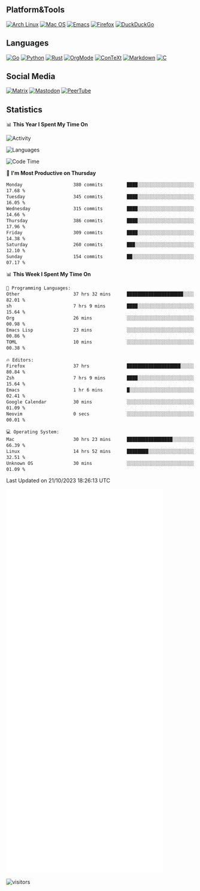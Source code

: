 ## Platform&Tools

[![Arch Linux](https://img.shields.io/badge/ArchLinux-1793D1?logo=arch-linux&logoColor=fff&style=flat-square)](https://archlinux.org/)
[![Mac OS](https://img.shields.io/badge/MacOS-000000?style=flat-square&logo=macos&logoColor=F0F0F0)](https://www.apple.com/macos/)
[![Emacs](https://img.shields.io/badge/Emacs-%237F5AB6.svg?&style=flat-square&logo=gnu-emacs&logoColor=white)](https://www.gnu.org/software/emacs/)
[![Firefox](https://img.shields.io/badge/Firefox-FF7139?style=flat-square&logo=Firefox-Browser&logoColor=white)](https://firefox.com/)
[![DuckDuckGo](https://img.shields.io/badge/DuckDuckGo-DE5833?style=flat-square&logo=DuckDuckGo&logoColor=white)](https://duckduckgo.com/)

## Languages

[![Go](https://img.shields.io/badge/Golang-%2300ADD8.svg?style=flat-square&logo=go&logoColor=white)](https://golang.org/)
[![Python](https://img.shields.io/badge/Python-3670A0?style=flat-square&logo=python&logoColor=ffdd54)](https://www.python.org/)
[![Rust](https://img.shields.io/badge/Rust-%23000000.svg?style=flat-square&logo=rust&logoColor=white)](https://www.rust-lang.org/)
[![OrgMode](https://img.shields.io/badge/OrgMode-%23000000.svg?style=flat-square&logo=org&logoColor=white)](https://orgmode.org/)
[![ConTeXt](https://img.shields.io/badge/ConTeXt-%23008080.svg?style=flat-square&logo=latex&logoColor=white)](https://contextgarden.net/)
[![Markdown](https://img.shields.io/badge/MarkDown-%23000000.svg?style=flat-square&logo=markdown&logoColor=white)](https://daringfireball.net/projects/markdown/)
[![C](https://img.shields.io/badge/C-%2300599C.svg?style=flat-square&logo=c&logoColor=white)](https://www.iso.org/standard/74528.html)

## Social Media
<!--[![Telegram](https://img.shields.io/badge/SteamedFish-2CA5E0?style=social&logo=telegram&logoColor=white)](https://t.me/SteamedFish)-->

[![Matrix](https://img.shields.io/badge/SteamedFish-2CA5E0?style=social&logo=matrix&logoColor=black)](https://matrix.to/#/@i:steamedfish.org)
[![Mastodon](https://img.shields.io/mastodon/follow/109596467238113271?domain=https%3A%2F%2Fmastodon.steamedfish.org%2F&style=social)](https://steamedfish.org/@SteamedFish)
[![PeerTube](https://img.shields.io/badge/PeerTube-23000000.svg?logo=peertube&style=social)](https://peertube.steamedfish.org/)

## Statistics


📊 **This Year I Spent My Time On** 

![Activity](https://wakatime.com/share/@SteamedFish/7529f30a-f1b7-40a4-8d09-e6d855cb7a13.png)

![Languages](https://wakatime.com/share/@SteamedFish/1c5e5366-0e9e-40d8-ac85-d630f61b69c6.svg)

<!--START_SECTION:waka-->
![Code Time](http://img.shields.io/badge/Code%20Time-2%2C973%20hrs%2039%20mins-blue)

📅 **I'm Most Productive on Thursday** 

```text
Monday                   380 commits         ████░░░░░░░░░░░░░░░░░░░░░   17.68 % 
Tuesday                  345 commits         ████░░░░░░░░░░░░░░░░░░░░░   16.05 % 
Wednesday                315 commits         ████░░░░░░░░░░░░░░░░░░░░░   14.66 % 
Thursday                 386 commits         ████░░░░░░░░░░░░░░░░░░░░░   17.96 % 
Friday                   309 commits         ████░░░░░░░░░░░░░░░░░░░░░   14.38 % 
Saturday                 260 commits         ███░░░░░░░░░░░░░░░░░░░░░░   12.10 % 
Sunday                   154 commits         ██░░░░░░░░░░░░░░░░░░░░░░░   07.17 % 
```


📊 **This Week I Spent My Time On** 

```text
💬 Programming Languages: 
Other                    37 hrs 32 mins      █████████████████████░░░░   82.01 % 
sh                       7 hrs 9 mins        ████░░░░░░░░░░░░░░░░░░░░░   15.64 % 
Org                      26 mins             ░░░░░░░░░░░░░░░░░░░░░░░░░   00.98 % 
Emacs Lisp               23 mins             ░░░░░░░░░░░░░░░░░░░░░░░░░   00.86 % 
TOML                     10 mins             ░░░░░░░░░░░░░░░░░░░░░░░░░   00.38 % 

🔥 Editors: 
Firefox                  37 hrs              ████████████████████░░░░░   80.84 % 
Zsh                      7 hrs 9 mins        ████░░░░░░░░░░░░░░░░░░░░░   15.64 % 
Emacs                    1 hr 6 mins         █░░░░░░░░░░░░░░░░░░░░░░░░   02.41 % 
Google Calendar          30 mins             ░░░░░░░░░░░░░░░░░░░░░░░░░   01.09 % 
Neovim                   0 secs              ░░░░░░░░░░░░░░░░░░░░░░░░░   00.01 % 

💻 Operating System: 
Mac                      30 hrs 23 mins      █████████████████░░░░░░░░   66.39 % 
Linux                    14 hrs 52 mins      ████████░░░░░░░░░░░░░░░░░   32.51 % 
Unknown OS               30 mins             ░░░░░░░░░░░░░░░░░░░░░░░░░   01.09 % 
```


 Last Updated on 21/10/2023 18:26:13 UTC
<!--END_SECTION:waka-->


![Metrics](https://github.com/SteamedFish/SteamedFish/blob/master/github-metrics.svg)


![visitors](https://visitor-badge.laobi.icu/badge?page_id=SteamedFish.SteamedFish)
